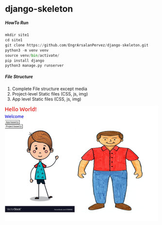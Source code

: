 # django-skeleton

##### HowTo Run
```python
mkdir site1
cd site1
git clone https://github.com/EngrArsalanPervez/django-skeleton.git
python3 -m venv venv
source venv/bin/activate/
pip install django
python3 manage.py runserver
```

##### File Structure

1. Complete File structure except media
2. Project-level Static files (CSS, js, img)
3. App level Static files (CSS, js, img)






![alt text](https://github.com/EngrArsalanPervez/django-skeleton/blob/main/static/img/screen.jpg?raw=true)
